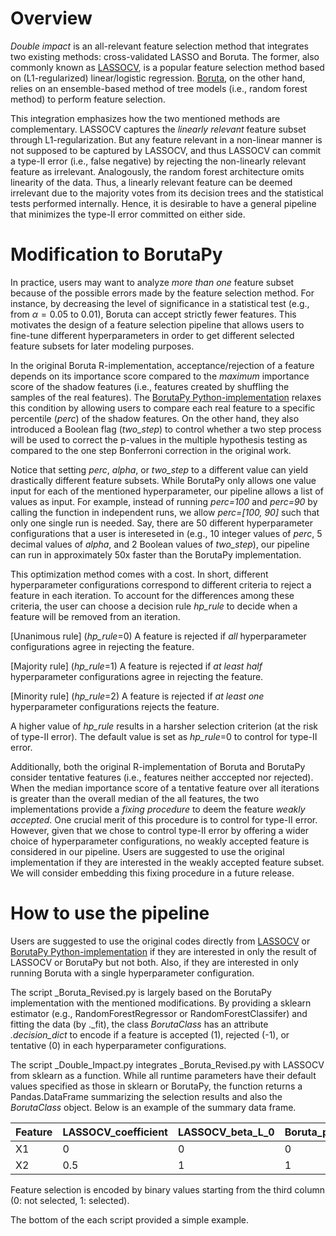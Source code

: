 # Overview
_Double impact_ is an all-relevant feature selection method that integrates two existing methods: cross-validated LASSO and Boruta. The former, also commonly known as [LASSOCV](https://scikit-learn.org/stable/modules/generated/sklearn.linear_model.LassoCV.html), is a popular feature selection method based on (L1-regularized) linear/logistic regression. [Boruta](https://content.iospress.com/articles/fundamenta-informaticae/fi101-4-02), on the other hand, relies on an ensemble-based method of tree models (i.e., random forest method) to perform feature selection. 

This integration emphasizes how the two mentioned methods are complementary. LASSOCV captures the _linearly relevant_ feature subset through L1-regularization. But any feature relevant in a non-linear manner is not supposed to be captured by LASSOCV, and thus LASSOCV can commit a type-II error (i.e., false negative) by rejecting the non-linearly relevant feature as irrelevant. Analogously, the random forest architecture omits linearity of the data. Thus, a linearly relevant feature can be deemed irrelevant due to the majority votes from its decision trees and the statistical tests performed internally. Hence, it is desirable to have a general pipeline that minimizes the type-II error committed on either side. 

# Modification to BorutaPy
In practice, users may want to analyze _more than one_ feature subset because of the possible errors made by the feature selection method. For instance, by decreasing the level of significance in a statistical test (e.g., from $\alpha=0.05$ to $0.01$), Boruta can accept strictly fewer features. This motivates the design of a feature selection pipeline that allows users to fine-tune different hyperparameters in order to get different selected feature subsets for later modeling purposes. 

In the original Boruta R-implementation, acceptance/rejection of a feature depends on its importance score compared to the _maximum_ importance score of the shadow features (i.e., features created by shuffling the samples of the real features). The [BorutaPy Python-implementation](https://github.com/scikit-learn-contrib/boruta_py) relaxes this condition by allowing users to compare each real feature to a specific percentile (_perc_) of the shadow features. On the other hand, they also introduced a Boolean flag (_two_step_) to control whether a two step process will be used to correct the p-values in the multiple hypothesis testing as compared to the one step Bonferroni correction in the original work. 

Notice that setting _perc_, _alpha_, or _two_step_ to a different value can yield drastically different feature subsets. While BorutaPy only allows one value input for each of the mentioned hyperparameter, our pipeline allows a list of values as input. For example, instead of running _perc=100_ and _perc=90_ by calling the function in independent runs, we allow _perc=[100, 90]_ such that only one single run is needed. Say, there are 50 different hyperparameter configurations that a user is intereseted in (e.g., 10 integer values of _perc_, 5 decimal values of _alpha_, and 2 Boolean values of _two_step_), our pipeline can run in approximately 50x faster than the BorutaPy implementation. 

This optimization method comes with a cost. In short, different hyperparameter configurations correspond to different criteria to reject a feature in each iteration. To account for the differences among these criteria, the user can choose a decision rule _hp_rule_ to decide when a feature will be removed from an iteration.

[Unanimous rule] (_hp_rule_=0) A feature is rejected if _all_ hyperparameter configurations agree in rejecting the feature.

[Majority rule] (_hp_rule_=1) A feature is rejected if _at least half_ hyperparameter configurations agree in rejecting the feature.

[Minority rule] (_hp_rule_=2) A feature is rejected if _at least one_ hyperparameter configurations rejects the feature.

A higher value of _hp_rule_ results in a harsher selection criterion (at the risk of type-II error). The default value is set as _hp_rule_=0 to control for type-II error. 

Additionally, both the original R-implementation of Boruta and BorutaPy consider tentative features (i.e., features neither acccepted nor rejected). When the median importance score of a tentative feature over all iterations is greater than the overall median of the all features, 
the two implementations provide a _fixing procedure_ to deem the feature _weakly accepted_. One crucial merit of this procedure is to control for type-II error. However, given that we chose to control type-II error by offering a wider choice of hyperparameter configurations, no weakly accepted feature is considered in our pipeline. Users are suggested to use the original implementation if they are interested in the weakly accepted feature subset. We will consider embedding this fixing procedure in a future release.  

# How to use the pipeline
Users are suggested to use the original codes directly from [LASSOCV](https://scikit-learn.org/stable/modules/generated/sklearn.linear_model.LassoCV.html) or [BorutaPy Python-implementation](https://github.com/scikit-learn-contrib/boruta_py) if they are interested in only the result of LASSOCV or BorutaPy but not both. Also, if they are interested in only running Boruta with a single hyperparameter configuration. 

The script _Boruta_Revised.py is largely based on the BorutaPy implementation with the mentioned modifications. By providing a sklearn estimator (e.g., RandomForestRegressor or RandomForestClassifer) and fitting the data (by ._fit), the class _BorutaClass_ has an attribute _.decision_dict_ to encode if a feature is accepted (1), rejected (-1), or tentative (0) in each hyperparameter configurations. 

The script _Double_Impact.py integrates _Boruta_Revised.py with LASSOCV from sklearn as a function. While all runtime parameters have their default values specified as those in sklearn or BorutaPy, the function returns a Pandas.DataFrame summarizing the selection results and also the _BorutaClass_ object. Below is an example of the summary data frame.

|Feature|LASSOCV_coefficient|LASSOCV_beta_L_0|Boruta_perc_100_alpha_0.05_two_step_True|Boruta_perc_90_alpha_0.05_two_step_True|
| --- | --- | --- | --- | --- |
| X1 | 0 | 0 | 0 | 1 |
| X2 | 0.5 | 1 | 1 | 1 |

Feature selection is encoded by binary values starting from the third column (0: not selected, 1: selected).  

The bottom of the each script provided a simple example.
